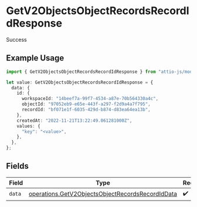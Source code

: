 # GetV2ObjectsObjectRecordsRecordIdResponse

Success

## Example Usage

```typescript
import { GetV2ObjectsObjectRecordsRecordIdResponse } from "attio-js/models/operations/getv2objectsobjectrecordsrecordid.js";

let value: GetV2ObjectsObjectRecordsRecordIdResponse = {
  data: {
    id: {
      workspaceId: "14beef7a-99f7-4534-a87e-70b564330a4c",
      objectId: "97052eb9-e65e-443f-a297-f2d9a4a7f795",
      recordId: "bf071e1f-6035-429d-b874-d83ea64ea13b",
    },
    createdAt: "2022-11-21T13:22:49.061281000Z",
    values: {
      "key": "<value>",
    },
  },
};
```

## Fields

| Field                                                                                                                | Type                                                                                                                 | Required                                                                                                             | Description                                                                                                          |
| -------------------------------------------------------------------------------------------------------------------- | -------------------------------------------------------------------------------------------------------------------- | -------------------------------------------------------------------------------------------------------------------- | -------------------------------------------------------------------------------------------------------------------- |
| `data`                                                                                                               | [operations.GetV2ObjectsObjectRecordsRecordIdData](../../models/operations/getv2objectsobjectrecordsrecordiddata.md) | :heavy_check_mark:                                                                                                   | N/A                                                                                                                  |